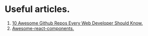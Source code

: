 
# Useful articles.

 1. [10 Awesome Github Repos Every Web Developer Should Know.](https://medium.com/better-programming/10-awesome-github-repos-every-web-developer-should-know-15288c8533f1)
 2. [Awesome-react-components.](https://github.com/brillout/awesome-react-components)
